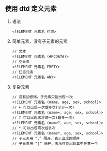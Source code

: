 ## 使用 dtd 定义元素
1. 语法
    ```
    <!ELEMENT 元素名 约束>
    ```
2. 简单元素，没有子元素的元素
    ```
    // 文本
    <!ELEMENT 元素名 (#PCDATA)>
    // 空元素
    <!ELEMENT 元素名 EMPTY>
    // 任意元素
    <!ELEMENT 元素名 ANY>
    ```
3. 复杂元素
    ```
    // 没有加修饰，子元素只能出现一次
    <!ELEMENT 元素名 (name, age, sex, school)>
    // + 可以出现一次或多次(至少一次)
    <!ELEMENT 元素名 (name+, age, sex, school)>
    // ? 可以出现零次或一次(最多一次)
    <!ELEMENT 元素名 (name?, age, sex, school)>
    // * 可以出现零次或多次
    <!ELEMENT 元素名 (name*, age, sex, school)>
    // 子元素用 “，” 隔开，表示出现的顺序
    // 子元素用 “|” 隔开，表示只能出现其中任意一个
    ```